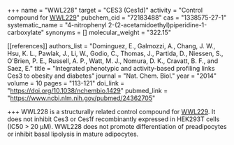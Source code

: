 +++
name = "WWL228"
target = "CES3 (Ces1d)"
activity = "Control compound for <a href='#wwl229' class='js-scroll-trigger'>WWL229</a>"
pubchem_cid = "72183488"
cas = "1338575-27-1"
systematic_name = "4-nitrophenyl 2-(2-acetamidoethyl)piperidine-1-carboxylate"
synonyms = []
molecular_weight = "322.15"


[[references]]
authors_list = "Dominguez, E., Galmozzi, A., Chang, J. W., Hsu, K. L., Pawlak, J., Li, W., Godio, C., Thomas, J., Partida, D., Niessen, S., O'Brien, P. E., Russell, A. P., Watt, M. J., Nomura, D. K., Cravatt, B. F., and Saez, E."
title = "Integrated phenotypic and activity-based profiling links Ces3 to obesity and diabetes"
journal = "Nat. Chem. Biol."
year = "2014"
volume = 10
pages = "113-121"
doi_link = "https://doi.org/10.1038/nchembio.1429"
pubmed_link = "https://www.ncbi.nlm.nih.gov/pubmed/24362705"

+++
WWL228 is a structurally related control compound for <a href="#wwl229" class="js-scroll-trigger">WWL229</a>. It does not inhibit Ces3 or Ces1f recombinantly expressed in HEK293T cells (IC50 &gt; 20 μM). WWL228 does not promote differentiation of preadipocytes or inhibit basal lipolysis in mature adipocytes.
